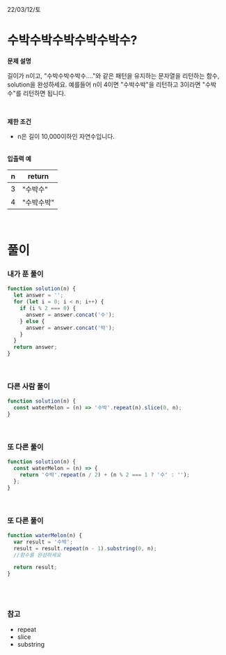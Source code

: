 22/03/12/토

<h1>수박수박수박수박수박수?</h1>

<strong>문제 설명</strong>

길이가 n이고, "수박수박수박수...."와 같은 패턴을 유지하는 문자열을 리턴하는 함수, solution을 완성하세요. 예를들어 n이 4이면 "수박수박"을 리턴하고 3이라면 "수박수"를 리턴하면 됩니다.

<br>

<strong>제한 조건</strong>

- n은 길이 10,000이하인 자연수입니다.

<br>
<strong>입출력 예</strong>

| n   | return     |
| --- | ---------- |
| 3   | "수박수"   |
| 4   | "수박수박" |

<br>

<h1>풀이</h1>
<h3>내가 푼 풀이</h3>

```javascript
function solution(n) {
  let answer = '';
  for (let i = 0; i < n; i++) {
    if (i % 2 === 0) {
      answer = answer.concat('수');
    } else {
      answer = answer.concat('박');
    }
  }
  return answer;
}
```

<br>
<h3>다른 사람 풀이</h3>

```javascript
function solution(n) {
  const waterMelon = (n) => '수박'.repeat(n).slice(0, n);
}
```

<br>
<h3>또 다른 풀이</h3>

```javascript
function solution(n) {
  const waterMelon = (n) => {
    return '수박'.repeat(n / 2) + (n % 2 === 1 ? '수' : '');
  };
}
```

<br>
<h3>또 다른 풀이</h3>

```javascript
function waterMelon(n) {
  var result = '수박';
  result = result.repeat(n - 1).substring(0, n);
  //함수를 완성하세요

  return result;
}
```

<br>
<br>

<h3>참고 </h3>

- repeat
- slice
- substring
